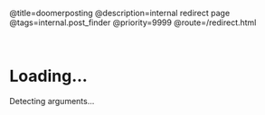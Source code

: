 @title=doomerposting
@description=internal redirect page
@tags=internal.post_finder
@priority=9999
@route=/redirect.html

<br />

<h1> Loading... </h1>
<a id="redirect-status"> Detecting arguments... </a>